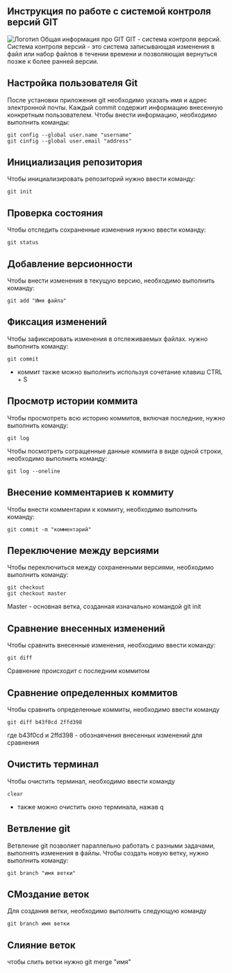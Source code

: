 ## Инструкция по работе с системой контроля версий GIT
![Логотип](img3.jpg)
Общая информация про GIT
GIT - система контроля версий. Система контроля версий - это система записывающая изменения в файл
или набор файлов в течении времени и позволяющая вернуться позже к более ранней версии.
## Настройка пользователя Git
После установки приложения git необходимо указать имя и адрес электронной почты. Каждый commit содержит информацию внесенную конкретным пользователем. Чтобы внести информацию, необходимо выполнить команды:

    git config --global user.name "username"
    git cinfig --global user.email "address"

## Инициализация репозитория
Чтобы инициализировать репозиторий нужно ввести команду:

    git init

## Проверка состояния 
Чтобы отследить сохраненные изменения нужно ввести команду:

    git status

## Добавление версионности
Чтобы внести изменения в  текущую версию, необходимо выполнить команду:

    git add "Имя файла"

## Фиксация изменений
Чтобы зафиксировать изменения в отслеживаемых файлах. нужно выполнить команду:

    git commit 

* коммит также можно выполнить используя сочетание клавиш CTRL + S

## Просмотр истории коммита
Чтобы просмотреть всю историю коммитов, включая последние, нужно выполнить команду:

    git log 

Чтобы посмотреть согращенные данные коммита в виде одной строки, необходимо выполнить команду:

    git log --oneline


## Внесение комментариев к коммиту
Чтобы внести комментарии к коммиту, необходимо выполнить команду:

    git commit -m "комментарий"

## Переключение между версиями 
Чтобы переключиться между сохраненными версиями, необходимо выполнить команду:

    git checkout
    git checkout master 

Master - основная ветка, созданная изначально командой git init

## Сравнение внесенных изменений
Чтобы сравнить внесенные изменения, необходимо ввести команду:

    git diff

Сравнение происходит с последним коммитом

## Сравнение определенных коммитов
Чтобы сравнить определенные коммиты, необходимо ввести команду

    git diff b43f0cd 2ffd398

где b43f0cd и 2ffd398 - обознаячения внесенных изменений для сравнения

## Очистить терминал
Чтобы очистить терминал, необходимо ввести команду

    clear

* также можно очистить окно терминала, нажав q
## Ветвление git 
Ветвление git позволяет параллельно работать с разными задачами, выполнять изменения в файлы. Чтобы создать новую ветку, нужно выполнить команду:

    git branch "имя ветки"

## СМоздание веток
Для создания ветки, необходимо выполнить следующую команду

    git branch имя ветки

## Слияние веток
чтобы слить ветки нужно
  git merge "имя"  